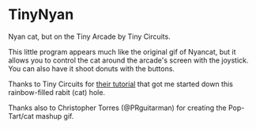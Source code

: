 # TinyNyan
Nyan cat, but on the Tiny Arcade by Tiny Circuits.

This little program appears much like the original gif of Nyancat, but it allows you to control the cat around the arcade's screen with the joystick.  You can also have it shoot donuts with the buttons.

Thanks to Tiny Circuits for [their tutorial](https://tinycircuits.com/blogs/learn/how-to-develop-a-game-for-the-tinyarcade-new "Tiny Arcade Programming Intro") that got me started down this rainbow-filled rabit (cat) hole.

Thanks also to Christopher Torres (@PRguitarman) for creating the Pop-Tart/cat mashup gif.
